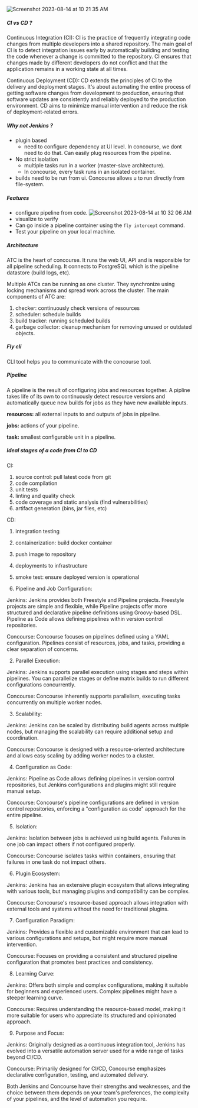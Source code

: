 ![Screenshot 2023-08-14 at 10 21 35 AM](https://github.com/vgnshiyer/CS-Handbook/assets/39982819/ab42fc41-941d-47ff-bdbf-283e3b431b74)

##### CI vs CD ?

Continuous Integration (CI):
CI is the practice of frequently integrating code changes from multiple developers into a shared repository. The main goal of CI is to detect integration issues early by automatically building and testing the code whenever a change is committed to the repository. CI ensures that changes made by different developers do not conflict and that the application remains in a working state at all times.

Continuous Deployment (CD):
CD extends the principles of CI to the delivery and deployment stages. It's about automating the entire process of getting software changes from development to production, ensuring that software updates are consistently and reliably deployed to the production environment. CD aims to minimize manual intervention and reduce the risk of deployment-related errors.

##### Why not Jenkins ?
- plugin based
  - need to configure dependency at UI level. In concourse, we dont need to do that. Can easily plug resources from the pipeline.
- No strict isolation
  - multiple tasks run in a worker (master-slave architecture).
  - In concourse, every task runs in an isolated container.
- builds need to be run from ui. Concourse allows u to run directly from file-system.

##### Features

- configure pipeline from code.
![Screenshot 2023-08-14 at 10 32 06 AM](https://github.com/vgnshiyer/CS-Handbook/assets/39982819/5ccc1407-a39c-4647-bef4-ba9e9b505b69)
- visualize to verify
- Can go inside a pipeline container using the `fly intercept` command.
- Test your pipeline on your local machine.

##### Architecture

ATC is the heart of concourse. It runs the web UI, API and is responsible for all pipeline scheduling. It connects to PostgreSQL which is the pipeline datastore (build logs, etc).

Multiple ATCs can be running as one cluster. They synchronize using locking mechanisms and spread work across the cluster. 
The main components of ATC are:
1. checker: continuously check versions of resources
2. scheduler: schedule builds
3. build tracker: running scheduled builds
4. garbage collector: cleanup mechanism for removing unused or outdated objects.

##### Fly cli

CLI tool helps you to communicate with the concourse tool.

##### Pipeline

A pipeline is the result of configuring jobs and resources together. A pipline takes life of its own to continuously detect resource versions and automatically queue new builds for jobs as they have new available inputs.

**resources:** all external inputs to and outputs of jobs in pipeline.

**jobs:** actions of your pipeline.

**task:** smallest configurable unit in a pipeline.

##### Ideal stages of a code from CI to CD

CI: 
1. source control: pull latest code from git
2. code compilation
3. unit tests
4. linting and quality check
5. code coverage and static analysis (find vulnerabilities)
6. artifact generation (bins, jar files, etc)

CD:
1. integration testing
2. containerization: build docker container
3. push image to repository
4. deployments to infrastructure
5. smoke test: ensure deployed version is operational

1. Pipeline and Job Configuration:

Jenkins: Jenkins provides both Freestyle and Pipeline projects. Freestyle projects are simple and flexible, while Pipeline projects offer more structured and declarative pipeline definitions using Groovy-based DSL. Pipeline as Code allows defining pipelines within version control repositories.

Concourse: Concourse focuses on pipelines defined using a YAML configuration. Pipelines consist of resources, jobs, and tasks, providing a clear separation of concerns.

2. Parallel Execution:

Jenkins: Jenkins supports parallel execution using stages and steps within pipelines. You can parallelize stages or define matrix builds to run different configurations concurrently.

Concourse: Concourse inherently supports parallelism, executing tasks concurrently on multiple worker nodes.

3. Scalability:

Jenkins: Jenkins can be scaled by distributing build agents across multiple nodes, but managing the scalability can require additional setup and coordination.

Concourse: Concourse is designed with a resource-oriented architecture and allows easy scaling by adding worker nodes to a cluster.

4. Configuration as Code:

Jenkins: Pipeline as Code allows defining pipelines in version control repositories, but Jenkins configurations and plugins might still require manual setup.

Concourse: Concourse's pipeline configurations are defined in version control repositories, enforcing a "configuration as code" approach for the entire pipeline.

5. Isolation:

Jenkins: Isolation between jobs is achieved using build agents. Failures in one job can impact others if not configured properly.

Concourse: Concourse isolates tasks within containers, ensuring that failures in one task do not impact others.

6. Plugin Ecosystem:

Jenkins: Jenkins has an extensive plugin ecosystem that allows integrating with various tools, but managing plugins and compatibility can be complex.

Concourse: Concourse's resource-based approach allows integration with external tools and systems without the need for traditional plugins.

7. Configuration Paradigm:

Jenkins: Provides a flexible and customizable environment that can lead to various configurations and setups, but might require more manual intervention.

Concourse: Focuses on providing a consistent and structured pipeline configuration that promotes best practices and consistency.

8. Learning Curve:

Jenkins: Offers both simple and complex configurations, making it suitable for beginners and experienced users. Complex pipelines might have a steeper learning curve.

Concourse: Requires understanding the resource-based model, making it more suitable for users who appreciate its structured and opinionated approach.

9. Purpose and Focus:

Jenkins: Originally designed as a continuous integration tool, Jenkins has evolved into a versatile automation server used for a wide range of tasks beyond CI/CD.

Concourse: Primarily designed for CI/CD, Concourse emphasizes declarative configuration, testing, and automated delivery.

Both Jenkins and Concourse have their strengths and weaknesses, and the choice between them depends on your team's preferences, the complexity of your pipelines, and the level of automation you require.
